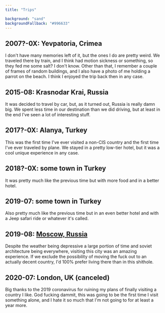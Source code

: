 ```yaml
---
title: "Trips"

background: "sand"
backgroundFallback: "#996633"
---
```


## 2007?-0X: Yevpatoria, Crimea

I don't have many memories left of it, but the ones I do are pretty
weird. We traveled there by train, and I think had motion sickness or
something, so they fed me some salt? I don't know. Other than that, I
remember a couple of frames of random buildings, and I also have a
photo of me holding a parrot on the beach. I think I enjoyed the trip
back then in any case.

## 2015-08: Krasnodar Krai, Russia

It was decided to travel by car, but, as it turned out, Russia is
really damn big. We spent less time in our destination than we did
driving, but at least in the end I've seen a lot of interesting stuff.

## 2017?-0X: Alanya, Turkey

This was the first time I've ever visited a non-CIS country and the
first time I've ever traveled by plane. We stayed in a pretty low-tier
hotel, but it was a cool unique experience in any case.

## 2018?-0X: some town in Turkey

It was pretty much like the previous time but with more food and in a
better hotel.

## 2019-07: some town in Turkey

Also pretty much like the previous time but in an even better hotel
and with a Jeep safari ride or whatever it's called.

## 2019-08: [Moscow, Russia](https://imgur.com/a/H57ir2K)

Despite the weather being depressive a large portion of time and
soviet architecture being everywhere, visiting this city was an
amazing experience. If we exclude the possibility of moving the fuck
out to an actually decent country, I'd 100% prefer living there than
in this shithole.

## 2020-07: London, UK (canceled)

Big thanks to the 2019 coronavirus for ruining my plans of finally
visiting a country I like. God fucking dammit, this was going to be
the first time I visit something alone, and I hate it so much that I'm
not going to for at least a year more.
